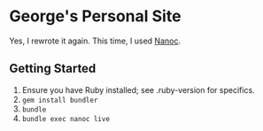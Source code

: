 George's Personal Site
======================

Yes, I rewrote it again.
This time, I used [Nanoc](https://nanoc.ws).

Getting Started
---------------

1. Ensure you have Ruby installed; see .ruby-version for specifics.
1. `gem install bundler`
1. `bundle`
1. `bundle exec nanoc live`